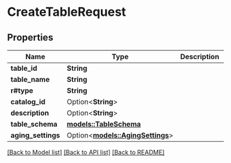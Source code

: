 # CreateTableRequest

## Properties

Name | Type | Description | Notes
------------ | ------------- | ------------- | -------------
**table_id** | **String** |  | 
**table_name** | **String** |  | 
**r#type** | **String** |  | 
**catalog_id** | Option<**String**> |  | [optional]
**description** | Option<**String**> |  | [optional]
**table_schema** | [**models::TableSchema**](TableSchema.md) |  | 
**aging_settings** | Option<[**models::AgingSettings**](AgingSettings.md)> |  | [optional]

[[Back to Model list]](../README.md#documentation-for-models) [[Back to API list]](../README.md#documentation-for-api-endpoints) [[Back to README]](../README.md)


